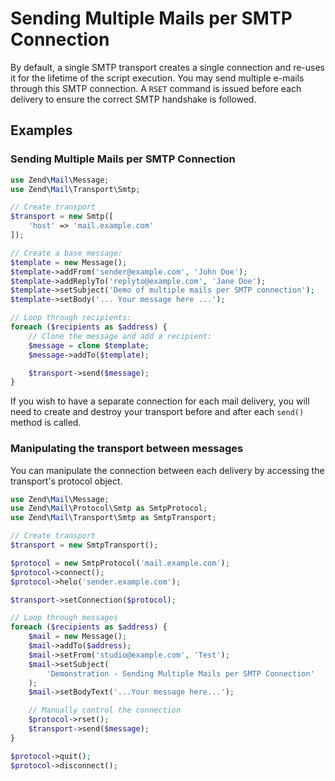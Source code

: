 # Sending Multiple Mails per SMTP Connection

By default, a single SMTP transport creates a single connection and re-uses it
for the lifetime of the script execution. You may send multiple e-mails through
this SMTP connection. A `RSET` command is issued before each delivery to ensure
the correct SMTP handshake is followed.

## Examples

### Sending Multiple Mails per SMTP Connection

```php
use Zend\Mail\Message;
use Zend\Mail\Transport\Smtp;

// Create transport
$transport = new Smtp([
    'host' => 'mail.example.com'
]);

// Create a base message:
$template = new Message();
$template->addFrom('sender@example.com', 'John Doe');
$template->addReplyTo('replyto@example.com', 'Jane Doe');
$template->setSubject('Demo of multiple mails per SMTP connection');
$template->setBody('... Your message here ...');

// Loop through recipients:
foreach ($recipients as $address) {
    // Clone the message and add a recipient:
    $message = clone $template;
    $message->addTo($template);

    $transport->send($message);
}
```

If you wish to have a separate connection for each mail delivery, you will need
to create and destroy your transport before and after each `send()` method is
called.

### Manipulating the transport between messages

You can manipulate the connection between each delivery by accessing the
transport's protocol object.

```php
use Zend\Mail\Message;
use Zend\Mail\Protocol\Smtp as SmtpProtocol;
use Zend\Mail\Transport\Smtp as SmtpTransport;

// Create transport
$transport = new SmtpTransport();

$protocol = new SmtpProtocol('mail.example.com');
$protocol->connect();
$protocol->helo('sender.example.com');

$transport->setConnection($protocol);

// Loop through messages
foreach ($recipients as $address) {
    $mail = new Message();
    $mail->addTo($address);
    $mail->setFrom('studio@example.com', 'Test');
    $mail->setSubject(
        'Demonstration - Sending Multiple Mails per SMTP Connection'
    );
    $mail->setBodyText('...Your message here...');

    // Manually control the connection
    $protocol->rset();
    $transport->send($message);
}

$protocol->quit();
$protocol->disconnect();
```
